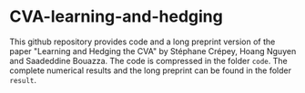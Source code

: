 # CVA-learning-and-hedging

This github repository provides code and a long preprint version of the paper "Learning and Hedging the CVA" by Stéphane Crépey, Hoang Nguyen and Saadeddine Bouazza. The code is compressed in the folder `code`. The complete numerical results and the long preprint can be found in the folder `result`.